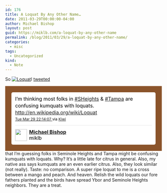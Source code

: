 ```yaml
---
id: 176
title: A Loquat By Any Other Name…
date: 2011-03-29T00:00:00-04:00
author: Michael Bishop
layout: post
guid: https://miklb.com/a-loquat-by-any-other-name
permalink: /blog/2011/03/29/a-loquat-by-any-other-name/
categories:
  - misc
tags:
  - Uncategorized
kind:
  - Note
---
```

<p>So <a href="http://en.wikipedia.org/wiki/File:Eriobotrya_japonica2.jpg"><img src="http://miklb.com/user/images/loquat.png" alt="Loquat" class="right" /></a>I <a href="http://twitter.com/miklb/status/52856084532166656">tweeted</a>  <!-- http://twitter.com/miklb/status/52856084532166660 --> <style type="text/css">.bbpBox{background:url(http://a3.twimg.com/profile_background_images/3112038/wood.jpg) #8B542B;padding:20px;}</style><div id='tweet_52856084532166660' class='bbpBox' style='background:url(http://a3.twimg.com/profile_background_images/3112038/wood.jpg) #8B542B;padding:20px;'><p class='bbpTweet' style='background:#fff;padding:10px 12px 10px 12px;margin:0;min-height:48px;color:#000;font-size:16px !important;line-height:22px;-moz-border-radius:5px;-webkit-border-radius:5px;'>I’m thinking most folks in <a href="http://search.twitter.com/search?q=%23SHeights" target="_new">#SHeights</a> & <a href="http://search.twitter.com/search?q=%23Tampa" target="_new">#Tampa</a> are confusing kumquats with loquats. <a href="http://en.wikipedia.org/wiki/Loquat" target="_new">http://en.wikipedia.org/wiki/Loquat</a><span class="timestamp" style="font-size:12px;display:block;"><a title="Tue Mar 29 22:14:07 " href="http://twitter.com/miklb/status/52856084532166660">Tue Mar 29 22:14:07 </a> via <a href="http://kiwi-app.net" rel="nofollow">Kiwi</a></span><span class="metadata" style="display:block;width:100%;clear:both;margin-top:8px;padding-top:12px;height:40px;border-top:1px solid #fff;border-top:1px solid #e6e6e6;"><span class="author" style="line-height:19px;"><a href="http://twitter.com/miklb"><img src="http://a1.twimg.com/profile_images/1266011995/wcmia_normal.jpg" style="float:left;margin:0 7px 0 0px;width:38px;height:38px;" /></a><strong><a href="http://twitter.com/miklb">Michael Bishop</a></strong><br />miklb</span></span></p></div> <!-- end of tweet -->that I’m guessing folks in Seminole Heights and Tampa might be confusing kumquats with loquats. Why? It’s a little late for citrus in general. Also, my native ass says kumquats are an even earlier citrus.  Also, they look similar (not really).  Taste: no comparison.  A super ripe loquat to me is a cross between a mango and peach. And heaven. Relish the wild loquats our fore fathers planted and the birds have spread Ybor and Seminole Heights neighbors. They are a treat.</p>
